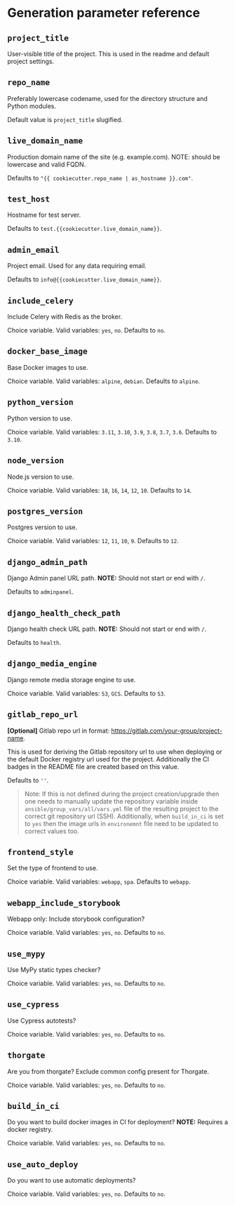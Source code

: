 # Generation parameter reference

## `project_title`

User-visible title of the project. This is used in the readme and default project settings.


## `repo_name`

Preferably lowercase codename, used for the directory structure and Python modules.

Default value is `project_title` slugified.


## `live_domain_name`

Production domain name of the site (e.g. example.com). NOTE: should be lowercase and valid FQDN.

Defaults to `"{{ cookiecutter.repo_name | as_hostname }}.com"`.


## `test_host`

Hostname for test server.

Defaults to `test.{{cookiecutter.live_domain_name}}`.


## `admin_email`

Project email. Used for any data requiring email.

Defaults to `info@{{cookiecutter.live_domain_name}}`.


## `include_celery`

Include Celery with Redis as the broker.

Choice variable. Valid variables: `yes`, `no`. Defaults to `no`.


## `docker_base_image`

Base Docker images to use.

Choice variable. Valid variables: `alpine`, `debian`. Defaults to `alpine`.


## `python_version`

Python version to use.

Choice variable. Valid variables: `3.11`, `3.10`, `3.9`, `3.8`, `3.7`, `3.6`. Defaults to `3.10`.


## `node_version`

Node.js version to use.

Choice variable. Valid variables: `18`, `16`, `14`, `12`, `10`. Defaults to `14`.


## `postgres_version`

Postgres version to use.

Choice variable. Valid variables: `12`, `11`, `10`, `9`. Defaults to `12`.


## `django_admin_path`

Django Admin panel URL path.
**NOTE:** Should not start or end with `/`.

Defaults to `adminpanel`.


## `django_health_check_path`

Django health check URL path.
**NOTE:** Should not start or end with `/`.

Defaults to `health`.


## `django_media_engine`

Django remote media storage engine to use.

Choice variable. Valid variables: `S3`, `GCS`. Defaults to `S3`.


## `gitlab_repo_url`

**[Optional]** Gitlab repo url in format: https://gitlab.com/your-group/project-name.

This is used for deriving the Gitlab repository url to use when deploying or the default
Docker registry url used for the project. Additionally the CI badges in the README file
are created based on this value.

Defaults to `''`.

> Note: If this is not defined during the project creation/upgrade then one needs to manually update the
>  repository variable inside `ansible/group_vars/all/vars.yml` file of the resulting project to the correct
>  git repository url (SSH). Additionally, when `build_in_ci` is set to `yes` then the image urls in `environemnt`
>  file need to be updated to correct values too.

## `frontend_style`

Set the type of frontend to use.

Choice variable. Valid variables: `webapp`, `spa`. Defaults to `webapp`.


## `webapp_include_storybook`

Webapp only: Include storybook configuration?

Choice variable. Valid variables: `yes`, `no`. Defaults to `no`.


## `use_mypy`

Use MyPy static types checker?

Choice variable. Valid variables: `yes`, `no`. Defaults to `no`.


## `use_cypress`

Use Cypress autotests?

Choice variable. Valid variables: `yes`, `no`. Defaults to `no`.


## `thorgate`

Are you from thorgate? Exclude common config present for Thorgate.

Choice variable. Valid variables: `yes`, `no`. Defaults to `no`.


## `build_in_ci`

Do you want to build docker images in CI for deployment?
**NOTE:** Requires a docker registry.

Choice variable. Valid variables: `yes`, `no`. Defaults to `no`.


## `use_auto_deploy`

Do you want to use automatic deployments?

Choice variable. Valid variables: `yes`, `no`. Defaults to `no`.
